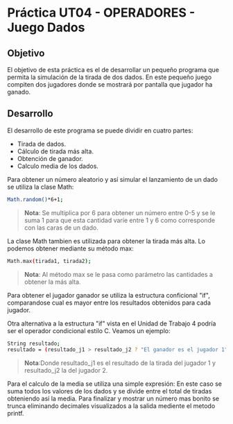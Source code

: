 # Práctica UT04 - OPERADORES - Juego Dados

## Objetivo

El objetivo de esta práctica es el de desarrollar un pequeño programa que permita la simulación de la tirada de dos dados. En este pequeño juego compiten dos jugadores donde se mostrará por pantalla que jugador ha ganado.

## Desarrollo

El desarrollo de este programa se puede dividir en cuatro partes:

* Tirada de dados.
* Cálculo de tirada más alta.
* Obtención de ganador.
* Calculo media de los dados.

Para obtener un número aleatorio y así simular el lanzamiento de un dado se utiliza la clase Math:
```bash
Math.random()*6+1;
```
>__Nota__: Se multiplica por 6 para obtener un número entre 0-5 y se le suma 1 para que esta cantidad varíe entre 1 y 6 como corresponde con las caras de un dado.  


La clase Math tambien es utilizada para obtener la tirada más alta. Lo podemos obtener mediante su método max:
```bash
Math.max(tirada1, tirada2);
```
> __Nota__: Al método max se le pasa como parámetro las cantidades a obtener la más alta.  


Para obtener el jugador ganador se utiliza la estructura conficional "if", comparandose cual es mayor entre los resultados obtenidos para cada jugador.

Otra alternativa a la estructura "if" vista en el Unidad de Trabajo 4 podría ser el operador condicional estilo C. Veamos un ejemplo:
```bash
String resultado;
resultado = (resultado_j1 > resultado_j2 ? "El ganador es el jugador 1" : "El ganador es el jugador 2");
```
> __Nota__:Donde resultado_j1 es el resultado de la tirada del jugador 1 y resultado_j2 la del jugador 2.  


Para el calculo de la media se utiliza una simple expresión: En este caso se suma todos los valores de los dados y se divide entre el total de tiradas obteniendo así la media. Para finalizar y mostrar un número mas bonito se trunca eliminando decimales visualizados a la salida mediente el metodo printf.
